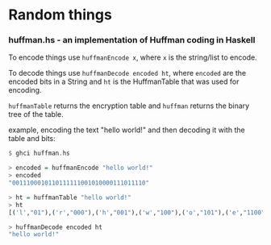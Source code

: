 # Random things

### huffman.hs - an implementation of Huffman coding in Haskell

To encode things use `huffmanEncode x`, where `x` is the string/list to encode.

To decode things use `huffmanDecode encoded ht`, where `encoded` are the encoded bits in a String and `ht` is the HuffmanTable that was used for encoding.

`huffmanTable` returns the encryption table and `huffman` returns the binary tree of the table.

example, encoding the text "hello world!" and then decoding it with the table and bits:

```haskell
$ ghci huffman.hs

> encoded = huffmanEncode "hello world!"
> encoded
"0011100010110111111001010000111011110"

> ht = huffmanTable "hello world!"
> ht
[('l',"01"),('r',"000"),('h',"001"),('w',"100"),('o',"101"),('e',"1100"),('d',"1101"),('!',"1110"),(' ',"1111")]

> huffmanDecode encoded ht
"hello world!"
```
